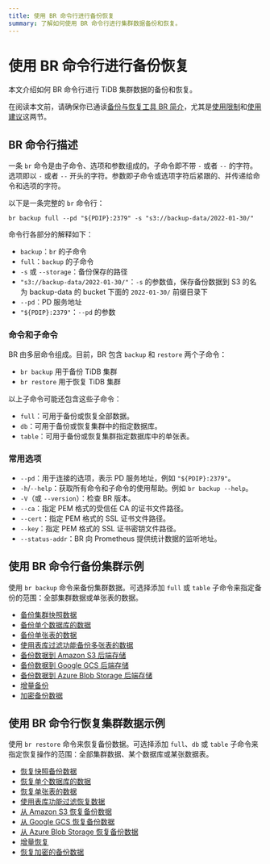 ```yaml
---
title: 使用 BR 命令行进行备份恢复
summary: 了解如何使用 BR 命令行进行集群数据备份和恢复。
---
```


# 使用 BR 命令行进行备份恢复

本文介绍如何 BR 命令行进行 TiDB 集群数据的备份和恢复。

在阅读本文前，请确保你已通读[备份与恢复工具 BR 简介](/br/backup-and-restore-overview.md)，尤其是[使用限制](/br/backup-and-restore-overview.md#使用限制)和[使用建议](/br/backup-and-restore-overview.md#使用建议)这两节。

## BR 命令行描述

一条 `br` 命令是由子命令、选项和参数组成的。子命令即不带 `-` 或者 `--` 的字符。选项即以 `-` 或者 `--` 开头的字符。参数即子命令或选项字符后紧跟的、并传递给命令和选项的字符。

以下是一条完整的 `br` 命令行：

`br backup full --pd "${PDIP}:2379" -s "s3://backup-data/2022-01-30/"`

命令行各部分的解释如下：

* `backup`：`br` 的子命令
* `full`：`backup` 的子命令
* `-s` 或 `--storage`：备份保存的路径
* `"s3://backup-data/2022-01-30/"`：`-s` 的参数值，保存备份数据到 S3 的名为 backup-data 的 bucket 下面的 `2022-01-30/` 前缀目录下
* `--pd`：PD 服务地址
* `"${PDIP}:2379"`：`--pd` 的参数

### 命令和子命令

BR 由多层命令组成。目前，BR 包含 `backup` 和 `restore` 两个子命令：

* `br backup` 用于备份 TiDB 集群
* `br restore` 用于恢复 TiDB 集群

以上子命令可能还包含这些子命令：

* `full`：可用于备份或恢复全部数据。
* `db`：可用于备份或恢复集群中的指定数据库。
* `table`：可用于备份或恢复集群指定数据库中的单张表。

### 常用选项

* `--pd`：用于连接的选项，表示 PD 服务地址，例如 `"${PDIP}:2379"`。
* `-h`/`--help`：获取所有命令和子命令的使用帮助。例如 `br backup --help`。
* `-V`（或 `--version`）：检查 BR 版本。
* `--ca`：指定 PEM 格式的受信任 CA 的证书文件路径。
* `--cert`：指定 PEM 格式的 SSL 证书文件路径。
* `--key`：指定 PEM 格式的 SSL 证书密钥文件路径。
* `--status-addr`：BR 向 Prometheus 提供统计数据的监听地址。

## 使用 BR 命令行备份集群示例

使用 `br backup` 命令来备份集群数据。可选择添加 `full` 或 `table` 子命令来指定备份的范围：全部集群数据或单张表的数据。

- [备份集群快照数据](/br/br-usage-backup.md#备份-tidb-集群快照)
- [备份单个数据库的数据](/br/br-usage-backup.md#备份单个数据库的数据)
- [备份单张表的数据](/br/br-usage-backup.md#备份单张表的数据)
- [使用表库过滤功能备份多张表的数据](/br/br-usage-backup.md#使用表库过滤功能备份多张表的数据)
- [备份数据到 Amazon S3 后端存储](/br/backup-storage-S3.md)
- [备份数据到 Google GCS 后端存储](/br/backup-storage-gcs.md)
- [备份数据到 Azure Blob Storage 后端存储](/br/backup-storage-azblob.md)
- [增量备份](/br/br-usage-backup.md#备份-tidb-集群增量数据)
- [加密备份数据](/br/br-usage-backup.md#备份端加密备份数据)

## 使用 BR 命令行恢复集群数据示例

使用 `br restore` 命令来恢复备份数据。可选择添加 `full`、`db` 或 `table` 子命令来指定恢复操作的范围：全部集群数据、某个数据库或某张数据表。

- [恢复快照备份数据](/br/br-usage-restore.md#恢复快照备份数据)
- [恢复单个数据库的数据](/br/br-usage-restore.md#恢复单个数据库的数据)
- [恢复单张表的数据](/br/br-usage-restore.md#恢复单张表的数据)
- [使用表库功能过滤恢复数据](/br/br-usage-restore.md#使用表库功能过滤恢复数据)
- [从 Amazon S3 恢复备份数据](/br/backup-storage-S3.md)
- [从 Google GCS 恢复备份数据](/br/backup-storage-gcs.md)
- [从 Azure Blob Storage 恢复备份数据](/br/backup-storage-azblob.md)
- [增量恢复](/br/br-usage-restore.md#恢复增量备份数据)
- [恢复加密的备份数据](/br/br-usage-restore.md#恢复加密的备份数据)
